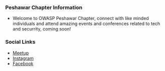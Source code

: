 ### Peshawar Chapter Information
* Welcome to OWASP Peshawar Chapter, connect with like minded individuals and attend amazing events and conferences related to tech and securrity, coming soon!

### Social Links
* [Meetup](#)
* [Instagram](#)
* [Facebook](#)


